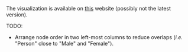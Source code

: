 The visualization is available on [this](https://jorislimonier.github.io/projects/collab-data-vis.html) website (possibly not the latest version).

TODO:

- Arrange node order in two left-most columns to reduce overlaps (_i.e._ "Person" close to "Male" and "Female").

